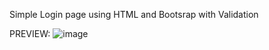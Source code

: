 Simple Login page using HTML and Bootsrap with Validation

PREVIEW:
![image](https://github.com/user-attachments/assets/5af520ee-1ad4-44bf-bb75-4d9475b6c830)
